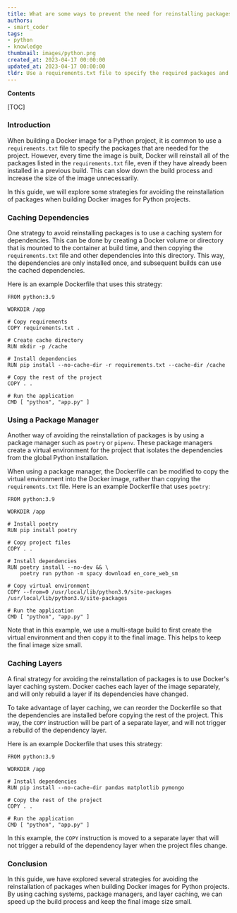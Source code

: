 ```yaml
---
title: What are some ways to prevent the need for reinstalling packages while creating a docker image for Python projects?
authors:
- smart_coder
tags:
- python
- knowledge
thumbnail: images/python.png
created_at: 2023-04-17 00:00:00
updated_at: 2023-04-17 00:00:00
tldr: Use a requirements.txt file to specify the required packages and run `pip install -r requirements.txt` in your Dockerfile to install them.
---
```


**Contents**

[TOC]

### Introduction
When building a Docker image for a Python project, it is common to use a `requirements.txt` file to specify the packages that are needed for the project. However, every time the image is built, Docker will reinstall all of the packages listed in the `requirements.txt` file, even if they have already been installed in a previous build. This can slow down the build process and increase the size of the image unnecessarily.

In this guide, we will explore some strategies for avoiding the reinstallation of packages when building Docker images for Python projects.

### Caching Dependencies
One strategy to avoid reinstalling packages is to use a caching system for dependencies. This can be done by creating a Docker volume or directory that is mounted to the container at build time, and then copying the `requirements.txt` file and other dependencies into this directory. This way, the dependencies are only installed once, and subsequent builds can use the cached dependencies.

Here is an example Dockerfile that uses this strategy:

```
FROM python:3.9

WORKDIR /app

# Copy requirements
COPY requirements.txt .

# Create cache directory
RUN mkdir -p /cache

# Install dependencies
RUN pip install --no-cache-dir -r requirements.txt --cache-dir /cache

# Copy the rest of the project 
COPY . .

# Run the application
CMD [ "python", "app.py" ]
```

### Using a Package Manager
Another way of avoiding the reinstallation of packages is by using a package manager such as `poetry` or `pipenv`. These package managers create a virtual environment for the project that isolates the dependencies from the global Python installation.

When using a package manager, the Dockerfile can be modified to copy the virtual environment into the Docker image, rather than copying the `requirements.txt` file. Here is an example Dockerfile that uses `poetry`:

```
FROM python:3.9

WORKDIR /app

# Install poetry
RUN pip install poetry

# Copy project files
COPY . .

# Install dependencies
RUN poetry install --no-dev && \
    poetry run python -m spacy download en_core_web_sm

# Copy virtual environment
COPY --from=0 /usr/local/lib/python3.9/site-packages /usr/local/lib/python3.9/site-packages

# Run the application
CMD [ "python", "app.py" ]
```

Note that in this example, we use a multi-stage build to first create the virtual environment and then copy it to the final image. This helps to keep the final image size small.

### Caching Layers
A final strategy for avoiding the reinstallation of packages is to use Docker's layer caching system. Docker caches each layer of the image separately, and will only rebuild a layer if its dependencies have changed.

To take advantage of layer caching, we can reorder the Dockerfile so that the dependencies are installed before copying the rest of the project. This way, the `COPY` instruction will be part of a separate layer, and will not trigger a rebuild of the dependency layer.

Here is an example Dockerfile that uses this strategy:

```
FROM python:3.9

WORKDIR /app

# Install dependencies
RUN pip install --no-cache-dir pandas matplotlib pymongo

# Copy the rest of the project 
COPY . .

# Run the application
CMD [ "python", "app.py" ]
```

In this example, the `COPY` instruction is moved to a separate layer that will not trigger a rebuild of the dependency layer when the project files change.

### Conclusion
In this guide, we have explored several strategies for avoiding the reinstallation of packages when building Docker images for Python projects. By using caching systems, package managers, and layer caching, we can speed up the build process and keep the final image size small.
